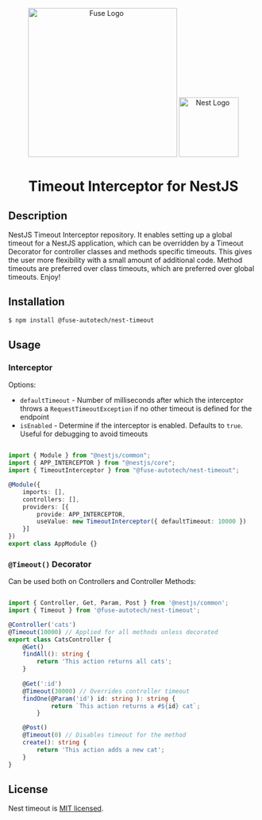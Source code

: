 <div align="center">
<p align="center">
  <a href="http://fuseautotech.com/" target="blank"><img src="https://fuseautotech.com/hubfs/Logo.svg" width="300" alt="Fuse Logo" /></a>
  <a href="http://nestjs.com/" target="blank"><img src="https://nestjs.com/img/logo-small.svg" width="120" alt="Nest Logo" /></a>
</p>

<h1>Timeout Interceptor for NestJS</h1>
</div>

## Description

NestJS Timeout Interceptor repository. It enables setting up a global timeout for a NestJS application, which can be overridden by a Timeout Decorator for controller classes and methods specific timeouts.
This gives the user more flexibility with a small amount of additional code. Method timeouts are preferred over class timeouts, which are preferred over global timeouts. Enjoy!

## Installation

```bash
$ npm install @fuse-autotech/nest-timeout
```

## Usage
### Interceptor
Options:
* `defaultTimeout` - Number of milliseconds after which the interceptor throws a `RequestTimeoutException` if no other timeout is defined for the endpoint
* `isEnabled` - Determine if the interceptor is enabled. Defaults to `true`. Useful for debugging to avoid timeouts
```typescript

import { Module } from "@nestjs/common";
import { APP_INTERCEPTOR } from "@nestjs/core";
import { TimeoutInterceptor } from "@fuse-autotech/nest-timeout";

@Module({
    imports: [],
    controllers: [],
    providers: [{
        provide: APP_INTERCEPTOR,
        useValue: new TimeoutInterceptor({ defaultTimeout: 10000 })
    }]
})
export class AppModule {}

```
### `@Timeout()` Decorator
Can be used both on Controllers and Controller Methods:
```typescript

import { Controller, Get, Param, Post } from '@nestjs/common';
import { Timeout } from '@fuse-autotech/nest-timeout';

@Controller('cats')
@Timeout(10000) // Applied for all methods unless decorated
export class CatsController {
    @Get()
    findAll(): string {
        return 'This action returns all cats';
    }
		
    @Get(':id') 
    @Timeout(30000) // Overrides controller timeout
    findOne(@Param('id') id: string ): string {
			return `This action returns a #${id} cat`;
		}

    @Post()
    @Timeout(0) // Disables timeout for the method
    create(): string {
        return 'This action adds a new cat';
    }
}
```

## License

Nest timeout is [MIT licensed](LICENSE.md).
